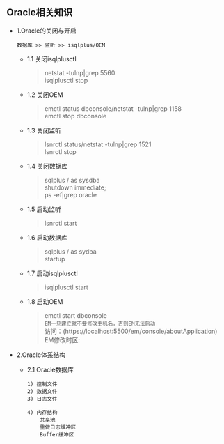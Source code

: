 ## Oracle相关知识

- 1.Oracle的关闭与开启
    ```
    数据库 >> 监听 >> isqlplus/OEM
    ```
    + 1.1 关闭isqlplusctl
        > netstat -tulnp|grep 5560  
        > isqlplusctl stop
    + 1.2 关闭OEM
        > emctl status dbconsole/netstat -tulnp|grep 1158  
        > emctl stop dbconsole
    + 1.3 关闭监听
        > lsnrctl status/netstat -tulnp|grep 1521  
        > lsnrctl stop  
    + 1.4 关闭数据库
        > sqlplus / as sysdba  
        > shutdown immediate;  
        > ps -ef|grep oracle

    + 1.5 启动监听
        > lsnrctl start
    + 1.6 启动数据库
        > sqlplus / as sydba  
        > startup
    + 1.7 启动isqlplusctl
        > isqlplusctl start
    + 1.8 启动OEM
        > emctl start dbconsole  
        > `EM一旦建立就不要修改主机名，否则EM无法启动`   
        > 访问：(https://localhost:5500/em/console/aboutApplication)
        > EM修改时区:

- 2.Oracle体系结构
    + 2.1 Oracle数据库
        ```
        1) 控制文件
        2) 数据文件
        3) 日志文件

        4) 内存结构
            共享池
            重做日志缓冲区
            Buffer缓冲区
        ```


































